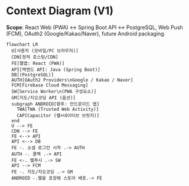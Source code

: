 # Context Diagram (V1)

**Scope**: React Web (PWA) ↔ Spring Boot API ↔ PostgreSQL, Web Push (FCM), OAuth2 (Google/Kakao/Naver), future Android packaging.

```mermaid
flowchart LR
  U[사용자 (모바일/PC 브라우저)]
  CDN[정적 호스팅/CDN]
  FE[웹앱: React (PWA)]
  API[백엔드 API: Java (Spring Boot)]
  DB[(PostgreSQL)]
  AUTH[OAuth2 Providers\nGoogle / Kakao / Naver]
  FCM[Firebase Cloud Messaging]
  SW[Service Worker\n(PWA 구성요소)]
  GM[지도/지오코딩 API (옵션)]
  subgraph ANDROID[향후: 안드로이드 앱]
    TWA[TWA (Trusted Web Activity)]
    CAP[Capacitor (웹+네이티브 브릿지)]
  end
  U --> FE
  CDN --> FE
  FE <--> API
  API <--> DB
  FE -. 소셜 로그인 시작 .-> AUTH
  AUTH -. 콜백 .-> API
  FE <-. 웹푸시 .-> SW
  API --> FCM
  FE -. 지도/지오코딩 .-> GM
  ANDROID -.웹을 포장해 스토어 배포.-> FE

